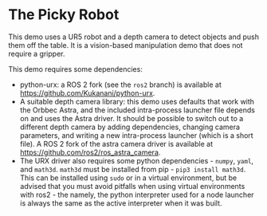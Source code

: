 # The Picky Robot

This demo uses a UR5 robot and a depth camera to detect objects
and push them off the table. It is a vision-based manipulation demo
that does not require a gripper.

This demo requires some dependencies:
  - python-urx: a ROS 2 fork (see the `ros2` branch) is available at
    https://github.com/Kukanani/python-urx.
  - A suitable depth camera library: this demo uses defaults that work
    with the Orbbec Astra, and the included intra-process launcher file
    depends on and uses the Astra driver. It should be possible to switch
    out to a different depth camera by adding dependencies, changing camera
    parameters, and writing a new intra-process launcher (which is a short
    file). A ROS 2 fork of the astra camera driver is available at
    https://github.com/ros2/ros_astra_camera.
  - The URX driver also requires some python dependencies - `numpy`, `yaml`, and
    `math3d`. `math3d` must be installed from pip - `pip3 install math3d`. This
    can be installed using `sudo` or in a virtual environment, but be advised
    that you must avoid pitfalls when using virtual environments with ros2 - the
    namely, the python interpreter used for a node launcher is always the same
    as the active interpreter when it was built.